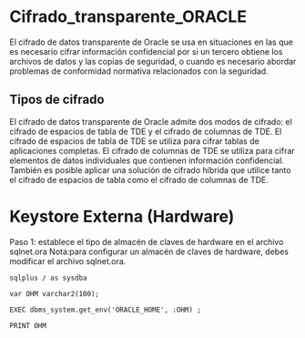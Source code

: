 # Cifrado_transparente_ORACLE
El cifrado de datos transparente de Oracle se usa en situaciones en las que es necesario cifrar información confidencial por si un tercero obtiene los archivos de datos y las copias de seguridad, o cuando es necesario abordar problemas de conformidad normativa relacionados con la seguridad.

## Tipos de cifrado 
El cifrado de datos transparente de Oracle admite dos modos de cifrado: el cifrado de espacios de tabla de TDE y el cifrado de columnas de TDE. El cifrado de espacios de tabla de TDE se utiliza para cifrar tablas de aplicaciones completas. El cifrado de columnas de TDE se utiliza para cifrar elementos de datos individuales que contienen información confidencial. También es posible aplicar una solución de cifrado híbrida que utilice tanto el cifrado de espacios de tabla como el cifrado de columnas de TDE.

# Keystore Externa (Hardware)
Paso 1: establece el tipo de almacén de claves de hardware en el archivo sqlnet.ora
Nota:para configurar un almacén de claves de hardware, debes modificar el archivo sqlnet.ora.



```
sqlplus / as sysdba  
```

```
var OHM varchar2(100); 
```

```
EXEC dbms_system.get_env('ORACLE_HOME', :OHM) ; 
```

```
PRINT OHM
```
